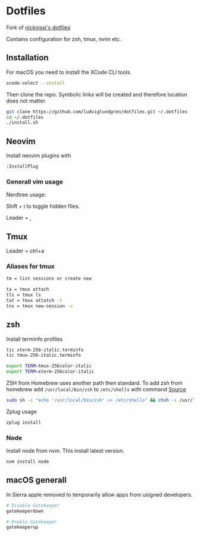 # Dotfiles

Fork of [nicknissi's dotfiles](https://github.com/nicknissi/dotfiles)

Contains configuration for zsh, tmux, nvim etc.

## Installation

For macOS you need to install the XCode CLI tools. 

```bash
xcode-select --install
```

Then clone the repo. Symbolic links will be created and therefore location does not matter.

```bash
git clone https://github.com/ludviglundgren/dotfiles.git ~/.dotfiles
cd ~/.dotfiles
./install.sh
```

## Neovim

Install neovim plugins with

```bash
:InstallPlug
```

### Generall vim usage

Nerdtree usage:

Shift + i to toggle hidden files.

Leader = ,

## Tmux

Leader = ctrl+a

### Aliases for tmux

```bash
tm = list sessions or create new

ta = tmux attach
tls = tmux ls
tat = tmux attatch -t
tns = tmux new-session -s
```

## zsh

Install terminfo profiles

```bash
tic xterm-256-italic.terminfo
tic tmux-256-italic.terminfo

export TERM=tmux-256color-italic
export TERM=xterm-256color-italic
```

ZSH from Homebrew uses another path then standard.
To add zsh from homebrew add `/usr/local/bin/zsh` to `/etc/shells` with command
[Source](http://stackoverflow.com/questions/1276703/how-to-make-zsh-run-as-a-login-shell-on-mac-os-x-in-iterm/35762726#35762726)

```bash
sudo sh -c "echo '/usr/local/bin/zsh' >> /etc/shells" && chsh -s /usr/local/bin/zsh
```

Zplug usage

```bash
zplug install
```
### Node

Install node from nvm. This install latest version.

```bash
nvm install node
```

## macOS generall

In Sierra apple removed to temporarily allow apps from usigned developers.

```bash
# Disable Gatekeeper
gatekeeperdown

# Enable Gatekeeper
gatekeeperup
```


